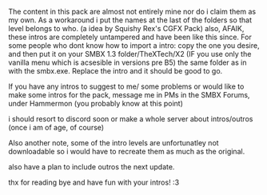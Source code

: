 The content in this pack are almost not entirely mine nor do i claim them as my own. As
a workaround i put the names at the last of the folders so that level belongs to who.
(a idea by Squishy Rex's CGFX Pack)
also, AFAIK, these intros are completely untampered and have been like this since.
For some people who dont know how to import a intro: copy the one you desire, and then
put it on your SMBX 1.3 folder/TheXTech/X2 (IF you use only the vanilla menu which is 
acsesible in versions pre B5) the same folder as in with the smbx.exe. Replace the intro
and it should be good to go.

If you have any intros to suggest to me/ some problems or would like to make some intros for the pack,
message me in PMs in the SMBX Forums, under Hammermon (you probably know at this point)

i should resort to discord soon or make a whole server about intros/outros (once i am of age,
of course)

Also another note, some of the intro levels are unfortunatley not downloadable so
i would have to recreate them as much as the original.

also have a plan to include outros the next update.

thx for reading bye and have fun with
your intros! :3
